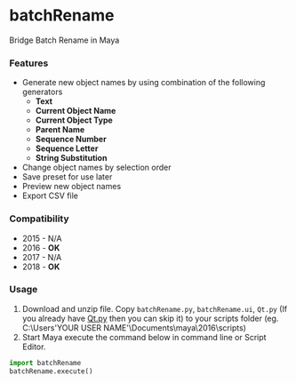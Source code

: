 # batchRename
Bridge Batch Rename in Maya

### Features
* Generate new object names by using combination of the following generators
  * **Text**
  * **Current Object Name**
  * **Current Object Type**
  * **Parent Name**
  * **Sequence Number**
  * **Sequence Letter**
  * **String Substitution**
* Change object names by selection order
* Save preset for use later
* Preview new object names
* Export CSV file

### Compatibility
* 2015 - N/A
* 2016 - **OK**
* 2017 - N/A
* 2018 - **OK**

### Usage
1. Download and unzip file. Copy `batchRename.py`, `batchRename.ui`, `Qt.py` (If you already have [Qt.py](https://github.com/mottosso/Qt.py) then you can skip it) to your scripts folder (eg. C:\Users\'YOUR USER NAME'\Documents\maya\2016\scripts) 
1. Start Maya execute the command below in command line or Script Editor.
```python
import batchRename
batchRename.execute()
```

